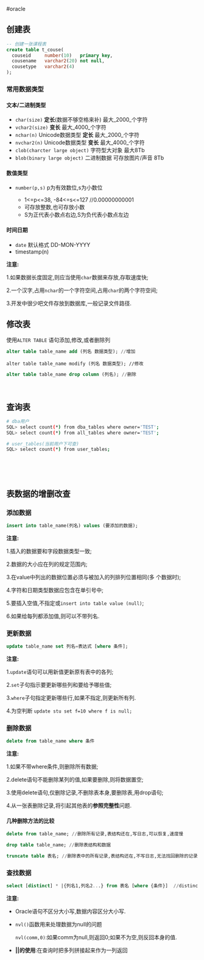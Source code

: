 #oracle

## 创建表

```sql
-- 创建一张课程表
create table t_couse(  
  couseid     number(10)   primary key,  
  cousename   varchar2(20) not null,  
  cousetype   varchar2(4)
);  

```

### 常用数据类型

#### 文本/二进制类型

- ​`char(size)`​ **定长**(数据不够空格来补) 最大_2000_个字符
- ​`vchar2(size)`​ **变长** 最大_4000_个字符
- ​`nchar(n)`​ Unicode数据类型 **定长** 最大_2000_个字符
- ​`nvchar2(n)`​ Unicode数据类型 **变长** 最大_4000_个字符
- ​`clob(charcter large object)`​ 字符型大对象 最大8Tb
- ​`blob(binary large object)`​ 二进制数据 可存放图片/声音 8Tb

#### 数值类型

- ​`number(p,s)`​ p为有效数位,s为小数位

  - 1<=p<=38, -84<=s<=127 //0.00000000001
  - 可存放整数,也可存放小数
  - S为正代表小数点右边,S为负代表小数点左边

#### 时间日期

- ​`date`​ 默认格式 DD-MON-YYYY
- timestamp(n)

**注意:**

1.如果数据长度固定,则应当使用`char`​数据来存放,存取速度快;

2.一个汉字,占用`nchar`​的一个字符空间,占用`char`​的两个字符空间;

3.开发中很少吧文件存放到数据库,一般记录文件路径.

## 修改表

使用`ALTER TABLE`​ 语句添加,修改,或者删除列

```sql
alter table table_name add (列名 数据类型); //增加
```

```
alter table table_name modify (列名 数据类型); //修改
```

```sql
alter table table_name drop column (列名); //删除
```

‍

## 查询表

```bash
# dba用户
SQL> select count(*) from dba_tables where owner='TEST';
SQL> select count(*) from all_tables where owner='TEST';

# user_tables(当前用户下可查) 
SQL> select count(*) from user_tables;
```

‍

‍

## 表数据的增删改查

### 添加数据

```sql
insert into table_name(列名) values (要添加的数据);
```

**注意:**

1.插入的数据要和字段数据类型一致;

2.数据的大小应在列的规定范围内;

3.在value中列出的数据位置必须与被加入的列排列位置相同(多 个数据时);

4.字符和日期类型数据应包含在单引号中;

5.要插入空值,不指定或`insert into table value (null)`​;

6.如果给每列都添加值,则可以不带列名.

### 更新数据

```sql
update table_name set 列名=表达式 [where 条件];
```

**注意:**

1.`update`​语句可以用新值更新原有表中的各列;

2.`set`​子句指示要更新哪些列和要给予哪些值;

3.`where`​子句指定更新哪些行,如果不指定,则更新所有列.

4.为空判断 `update stu set f=10 where f is null;`​

### 删除数据

```sql
delete from table_name where 条件
```

**注意:**

1.如果不带where条件,则删除所有数据;

2.delete语句不能删除某列的值,如果要删除,则将数据置空;

3.使用delete语句,仅删除记录,不删除表本身,要删除表,用drop语句;

4.从一张表删除记录,将引起其他表的**参照完整性**问题.

#### 几种删除方法的比较

```sql
delete from table_name; //删除所有记录,表结构还在,写日志,可以恢复,速度慢
```

```sql
drop table table_name; //删除表结构和数据
```

```sql
truncate table 表名; //删除表中的所有记录,表结构还在,不写日志,无法找回删除的记录,速度快
```

### 查找数据

```sql
select [distinct] * |{列名1,列名2...} from 表名 [where {条件}]  //distinct过滤重复数据
```

**注意:**

- Oracle语句不区分大小写,数据内容区分大小写.
- ​`nvl()`​函数用来处理数据为null的问题

  ​`nvl(comm,0)`​:如果comm为null,则返回0;如果不为空,则反回本身的值.
- **||的使用**:在查询时把多列拼接起来作为一列返回
